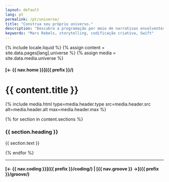 ```yaml
---
layout: default
lang: pt
permalink: /pt/universe/
title: "Construa seu próprio universo."
description: "Descubra a programação por meio de narrativas envolventes. Nossa história sci-fi, Mars Rebels, torna o aprendizado divertido e interativo."
keywords: "Mars Rebels, storytelling, codificação criativa, Swift"
---
```



{% include locale.liquid %}
{% assign content = site.data.pages[lang].universe %}
{% assign media = site.data.media.universe %}

#### [← {{ nav.home }}]({{ prefix }}/)

# {{ content.title }}

{% include media.html
  type=media.header.type
  src=media.header.src
  alt=media.header.alt
  max=media.header.max
%}

{% for section in content.sections %}
### {{ section.heading }}
{{ section.text }}

{% endfor %}

---

#### [← {{ nav.coding }}]({{ prefix }}/coding/) | [{{ nav.groove }} →]({{ prefix }}/groove/)